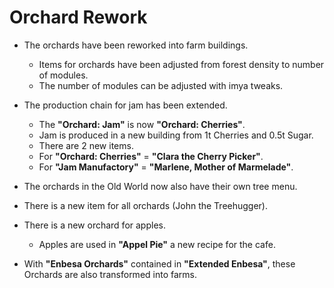 # Orchard Rework

- The orchards have been reworked into farm buildings.
  - Items for orchards have been adjusted from forest density to number of modules.
  - The number of modules can be adjusted with imya tweaks.

- The production chain for jam has been extended.
  - The **"Orchard: Jam"** is now **"Orchard: Cherries"**.
  - Jam is produced in a new building from 1t Cherries and 0.5t Sugar.
  - There are 2 new items.
  - For **"Orchard: Cherries"** = **"Clara the Cherry Picker"**.
  - For **"Jam Manufactory"** = **"Marlene, Mother of Marmelade"**.

- The orchards in the Old World now also have their own tree menu.
- There is a new item for all orchards (John the Treehugger).
- There is a new orchard for apples.
  - Apples are used in **"Appel Pie"** a new recipe for the cafe.

- With **"Enbesa Orchards"** contained in **"Extended Enbesa"**, these Orchards are also transformed into farms.

